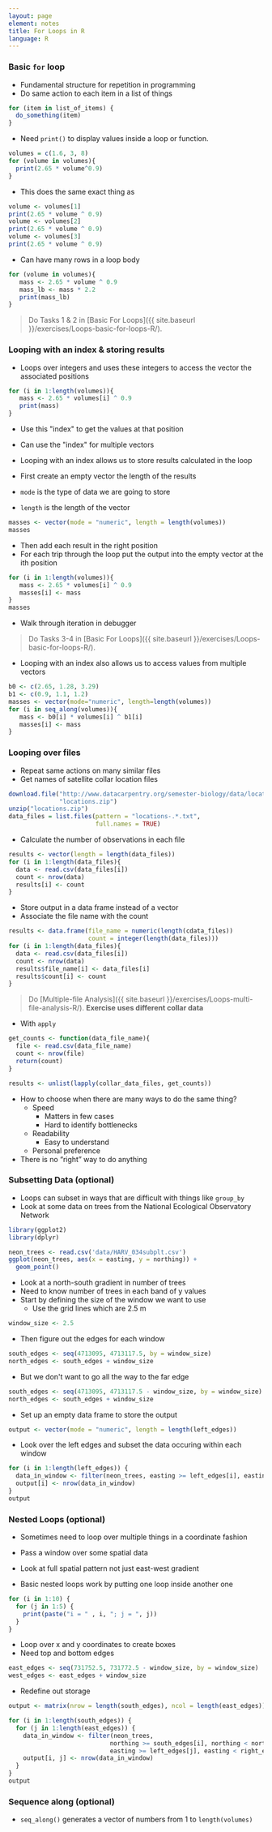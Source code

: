```yaml
---
layout: page
element: notes
title: For Loops in R
language: R
---
```


### Basic `for` loop

* Fundamental structure for repetition in programming
* Do same action to each item in a list of things

```r
for (item in list_of_items) {
  do_something(item)
}
```

* Need `print()` to display values inside a loop or function.

```r
volumes = c(1.6, 3, 8)
for (volume in volumes){
  print(2.65 * volume^0.9)
}
```

* This does the same exact thing as

```r
volume <- volumes[1]
print(2.65 * volume ^ 0.9)
volume <- volumes[2]
print(2.65 * volume ^ 0.9)
volume <- volumes[3]
print(2.65 * volume ^ 0.9)
```

* Can have many rows in a loop body

```r
for (volume in volumes){
   mass <- 2.65 * volume ^ 0.9
   mass_lb <- mass * 2.2
   print(mass_lb)
}
```

> Do Tasks 1 & 2 in [Basic For Loops]({{ site.baseurl }}/exercises/Loops-basic-for-loops-R/).

### Looping with an index & storing results

* Loops over integers and uses these integers to access the vector the associated positions

```r
for (i in 1:length(volumes)){
   mass <- 2.65 * volumes[i] ^ 0.9
   print(mass)
}
```

* Use this "index" to get the values at that position
* Can use the "index" for multiple vectors

* Looping with an index allows us to store results calculated in the loop
* First create an empty vector the length of the results
* `mode` is the type of data we are going to store
* `length` is the length of the vector

```r
masses <- vector(mode = "numeric", length = length(volumes))
masses
```

* Then add each result in the right position
* For each trip through the loop put the output into the empty vector at the ith position

```r
for (i in 1:length(volumes)){
   mass <- 2.65 * volumes[i] ^ 0.9
   masses[i] <- mass
}
masses
```

* Walk through iteration in debugger

> Do Tasks 3-4 in [Basic For Loops]({{ site.baseurl }}/exercises/Loops-basic-for-loops-R/).

* Looping with an index also allows us to access values from multiple vectors


```r
b0 <- c(2.65, 1.28, 3.29)
b1 <- c(0.9, 1.1, 1.2)
masses <- vector(mode="numeric", length=length(volumes))
for (i in seq_along(volumes)){
   mass <- b0[i] * volumes[i] ^ b1[i]
   masses[i] <- mass
}
```

### Looping over files

* Repeat same actions on many similar files
* Get names of satellite collar location files

```r
download.file("http://www.datacarpentry.org/semester-biology/data/locations-2016-01.zip", 
              "locations.zip")
unzip("locations.zip")
data_files = list.files(pattern = "locations-.*.txt", 
                        full.names = TRUE)
```

* Calculate the number of observations in each file

```r
results <- vector(length = length(data_files))
for (i in 1:length(data_files){
  data <- read.csv(data_files[i])
  count <- nrow(data)
  results[i] <- count
}
```

* Store output in a data frame instead of a vector
* Associate the file name with the count

```r
results <- data.frame(file_name = numeric(length(cdata_files))
                      count = integer(length(data_files)))
for (i in 1:length(data_files){
  data <- read.csv(data_files[i])
  count <- nrow(data)
  results$file_name[i] <- data_files[i]
  results$count[i] <- count
}
```

> Do [Multiple-file Analysis]({{ site.baseurl }}/exercises/Loops-multi-file-analysis-R/).
> **Exercise uses different collar data**

* With `apply`

```r
get_counts <- function(data_file_name){
  file <- read.csv(data_file_name)
  count <- nrow(file)
  return(count)
}

results <- unlist(lapply(collar_data_files, get_counts))
```

* How to choose when there are many ways to do the same thing?
  * Speed
    * Matters in few cases
    * Hard to identify bottlenecks
  * Readability
    * Easy to understand
  * Personal preference
* There is no “right” way to do anything

### Subsetting Data (optional)

* Loops can subset in ways that are difficult with things like `group_by`
* Look at some data on trees from the National Ecological Observatory Network

```r
library(ggplot2)
library(dplyr)

neon_trees <- read.csv('data/HARV_034subplt.csv')
ggplot(neon_trees, aes(x = easting, y = northing)) +
  geom_point()
```

* Look at a north-south gradient in number of trees
* Need to know number of trees in each band of y values
* Start by defining the size of the window we want to use
  * Use the grid lines which are 2.5 m

```r
window_size <- 2.5
```

* Then figure out the edges for each window

```r
south_edges <- seq(4713095, 4713117.5, by = window_size)
north_edges <- south_edges + window_size
```

* But we don't want to go all the way to the far edge

```r
south_edges <- seq(4713095, 4713117.5 - window_size, by = window_size)
north_edges <- south_edges + window_size
```

* Set up an empty data frame to store the output

```r
output <- vector(mode = "numeric", length = length(left_edges))
```

* Look over the left edges and subset the data occuring within each window

```r
for (i in 1:length(left_edges)) {
  data_in_window <- filter(neon_trees, easting >= left_edges[i], easting < right_edges[i])
  output[i] <- nrow(data_in_window)
}
output
```

### Nested Loops (optional)

* Sometimes need to loop over multiple things in a coordinate fashion
* Pass a window over some spatial data
* Look at full spatial pattern not just east-west gradient

* Basic nested loops work by putting one loop inside another one

```r
for (i in 1:10) {
  for (j in 1:5) {
    print(paste("i = " , i, "; j = ", j))
  }
}
```

* Loop over x and y coordinates to create boxes
* Need top and bottom edges

```r
east_edges <- seq(731752.5, 731772.5 - window_size, by = window_size)
west_edges <- east_edges + window_size

```

* Redefine out storage

```r
output <- matrix(nrow = length(south_edges), ncol = length(east_edges))
```

```r
for (i in 1:length(south_edges)) {
  for (j in 1:length(east_edges)) {
    data_in_window <- filter(neon_trees,
                            northing >= south_edges[i], northing < north_edges[i],
                            easting >= left_edges[j], easting < right_edges[j],)
    output[i, j] <- nrow(data_in_window)
  }
}
output
```

### Sequence along (optional)

* `seq_along()` generates a vector of numbers from 1 to `length(volumes)`